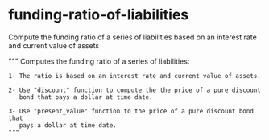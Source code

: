 # funding-ratio-of-liabilities
Compute the funding ratio of a series of liabilities based on an interest rate and current value of assets

"""
    Computes the funding ratio of a series of liabilities:

    1- The ratio is based on an interest rate and current value of assets.

    2- Use "discount" function to compute the the price of a pure discount
       bond that pays a dollar at time date.

    3- Use "present_value" function to the price of a pure discount bond that
       pays a dollar at time date.
    """
